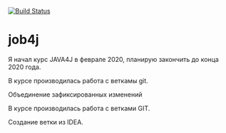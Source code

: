 [![Build Status](https://travis-ci.org/Mammoth55/job4j.svg?branch=master)](https://travis-ci.org/Mammoth55/job4j)

# job4j

Я начал курс JAVA4J в феврале 2020, планирую закончить до конца 2020 года.

В курсе производилась работа с веткамы git.

Объединение зафиксированных изменений

В курсе производилась работа с ветками GIT.

Создание ветки из IDEA.
